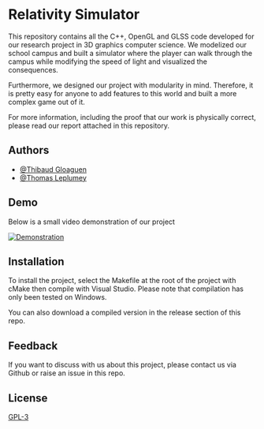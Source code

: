 
# Relativity Simulator

This repository contains all the C++, OpenGL and GLSS code developed for our research project in 3D graphics computer science. We modelized our school campus and built a simulator where the player can walk through the campus while modifying the speed of light and visualized the consequences. 

Furthermore, we designed our project with modularity in mind. Therefore, it is pretty easy for anyone to add features to this world and built a more complex game out of it. 

For more information, including the proof that our work is physically correct, please read our report attached in this repository. 

## Authors

- [@Thibaud Gloaguen](https://github.com/Grogros4)
- [@Thomas Leplumey](https://github.com/ThomasLeplumey)


## Demo

Below is a small video demonstration of our project

[![Demonstration](https://img.youtube.com/vi/MevsLZtAQuM/0.jpg)](https://youtu.be/MevsLZtAQuM)

## Installation

To install the project, select the Makefile at the root of the project with cMake then compile with Visual Studio. Please note that compilation has only been tested on Windows.


You can also download a compiled version in the release section of this repo.


## Feedback

If you want to discuss with us about this project, please contact us via Github or raise an issue in this repo.


## License

[GPL-3](https://www.gnu.org/licenses/gpl-3.0.en.html)

